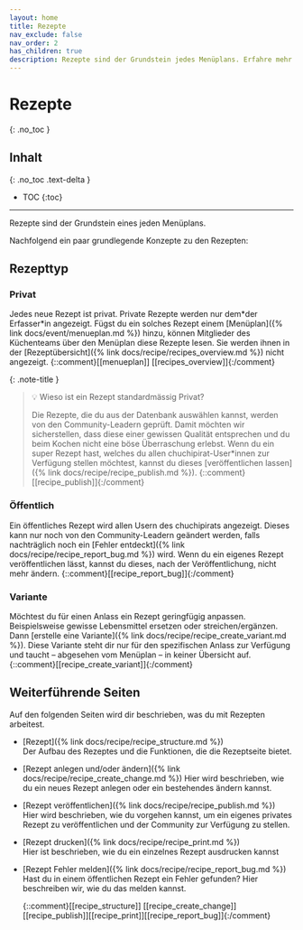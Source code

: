 ```yaml
---
layout: home
title: Rezepte
nav_exclude: false
nav_order: 2
has_children: true
description: Rezepte sind der Grundstein jedes Menüplans. Erfahre mehr über Rezepttypen. Privat, Öffentlich und Varianten.
---
```

# Rezepte
{: .no_toc }
## Inhalt
{: .no_toc .text-delta }

- TOC
{:toc}

---

Rezepte sind der Grundstein eines jeden Menüplans.

Nachfolgend ein paar grundlegende Konzepte zu den Rezepten:

## Rezepttyp

### Privat

Jedes neue Rezept ist privat. Private Rezepte werden nur dem\*der Erfasser\*in angezeigt. Fügst du ein solches Rezept einem  [Menüplan]({% link docs/event/menueplan.md %}) hinzu, können Mitglieder des Küchenteams über den Menüplan diese Rezepte lesen. Sie werden ihnen in der  [Rezeptübersicht]({% link docs/recipe/recipes_overview.md %}) nicht angezeigt. {::comment}[[menueplan]] [[recipes_overview]]{:/comment}


{: .note-title }

> 💡 Wieso ist ein Rezept standardmässig Privat?
>
> Die Rezepte, die du aus der Datenbank auswählen kannst, werden von den Community-Leadern geprüft. Damit möchten wir sicherstellen, dass diese einer gewissen Qualität entsprechen und du beim Kochen nicht eine böse Überraschung erlebst. Wenn du ein super Rezept hast, welches du allen chuchipirat-User*innen zur Verfügung stellen möchtest, kannst du dieses [veröffentlichen lassen]({% link docs/recipe/recipe_publish.md %}). {::comment}[[recipe_publish]]{:/comment}

### Öffentlich

Ein öffentliches Rezept wird allen Usern des chuchipirats angezeigt. Dieses kann nur noch von den Community-Leadern geändert werden, falls nachträglich noch ein [Fehler entdeckt]({% link docs/recipe/recipe_report_bug.md %}) wird. Wenn du ein eigenes Rezept veröffentlichen lässt, kannst du dieses, nach der Veröffentlichung, nicht mehr ändern.
{::comment}[[recipe_report_bug]]{:/comment}

### Variante

Möchtest du für einen Anlass ein Rezept geringfügig anpassen. Beispielsweise gewisse Lebensmittel ersetzen oder streichen/ergänzen. Dann [erstelle eine Variante]({% link docs/recipe/recipe_create_variant.md %}). Diese Variante steht dir nur für den spezifischen Anlass zur Verfügung und taucht – abgesehen vom Menüplan – in keiner Übersicht auf.
{::comment}[[recipe_create_variant]]{:/comment}

## Weiterführende Seiten

Auf den folgenden Seiten wird dir beschrieben, was du mit Rezepten arbeitest.

- [Rezept]({% link docs/recipe/recipe_structure.md %})  
  Der Aufbau des Rezeptes und die Funktionen, die die Rezeptseite bietet.
- [Rezept anlegen und/oder ändern]({% link docs/recipe/recipe_create_change.md %}) 
  Hier wird beschrieben, wie du ein neues Rezept anlegen oder ein bestehendes ändern kannst. 
- [Rezept veröffentlichen]({% link docs/recipe/recipe_publish.md %})  
  Hier wird beschrieben, wie du vorgehen kannst, um ein eigenes privates Rezept zu veröffentlichen und der Community zur Verfügung zu stellen.
- [Rezept drucken]({% link docs/recipe/recipe_print.md %})  
  Hier ist beschrieben, wie du ein einzelnes Rezept ausdrucken kannst
- [Rezept Fehler melden]({% link docs/recipe/recipe_report_bug.md %})  
  Hast du in einem öffentlichen Rezept ein Fehler gefunden? Hier beschreiben wir, wie du das melden kannst.
  
  {::comment}[[recipe_structure]] [[recipe_create_change]][[recipe_publish]][[recipe_print]][[recipe_report_bug]]{:/comment}